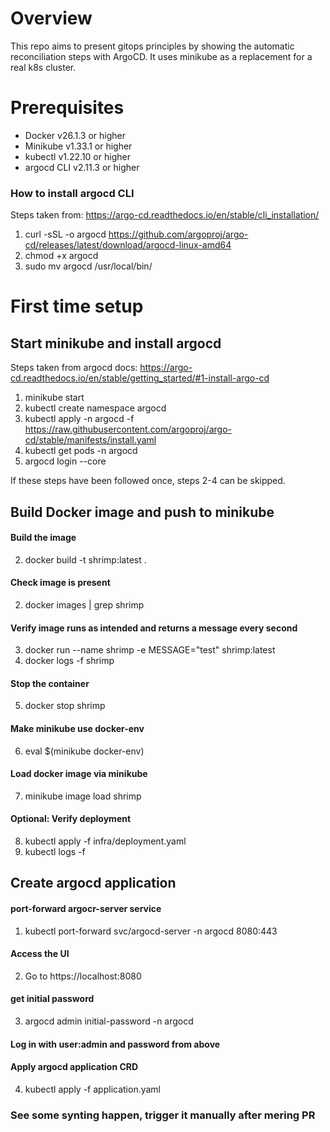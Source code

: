# Overview

This repo aims to present gitops principles by showing the automatic reconciliation steps with ArgoCD.
It uses minikube as a replacement for a real k8s cluster.

# Prerequisites
- Docker v26.1.3 or higher
- Minikube v1.33.1 or higher
- kubectl v1.22.10 or higher
- argocd CLI v2.11.3 or higher

### How to install argocd CLI

Steps taken from: https://argo-cd.readthedocs.io/en/stable/cli_installation/

1. curl -sSL -o argocd https://github.com/argoproj/argo-cd/releases/latest/download/argocd-linux-amd64
2. chmod +x argocd
3. sudo mv argocd /usr/local/bin/

# First time setup

## Start minikube and install argocd

Steps taken from argocd docs: https://argo-cd.readthedocs.io/en/stable/getting_started/#1-install-argo-cd

1. minikube start
2. kubectl create namespace argocd
3. kubectl apply -n argocd -f https://raw.githubusercontent.com/argoproj/argo-cd/stable/manifests/install.yaml
3. kubectl get pods -n argocd
4. argocd login --core

If these steps have been followed once, steps 2-4 can be skipped.

## Build Docker image and push to minikube

#### Build the image
2. docker build -t shrimp:latest .
#### Check image is present
2. docker images | grep shrimp 
#### Verify image runs as intended and returns a message every second
3. docker run --name shrimp -e MESSAGE="test" shrimp:latest
4. docker logs -f shrimp
#### Stop the container
5. docker stop shrimp
#### Make minikube use docker-env
6. eval $(minikube docker-env)
#### Load docker image via minikube
7. minikube image load shrimp
#### Optional: Verify deployment
8. kubectl apply -f infra/deployment.yaml
9. kubectl logs -f <pod-name>

## Create argocd application

#### port-forward argocr-server service
1. kubectl port-forward svc/argocd-server -n argocd 8080:443
#### Access the UI
2. Go to https://localhost:8080
#### get initial password
3. argocd admin initial-password -n argocd
#### Log in with user:admin and password from above
#### Apply argocd application CRD
4. kubectl apply -f application.yaml
### See some synting happen, trigger it manually after mering PR

